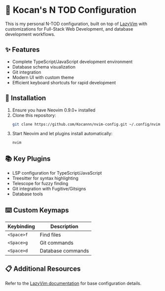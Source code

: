 # 🚀 Kocan's N TOD Configuration

This is my personal N-TOD configuration, built on top of [LazyVim](https://github.com/LazyVim/LazyVim) with customizations for Full-Stack Web Development, and database development workflows.

## ✨ Features

- Complete TypeScript/JavaScript development environment
- Database schema visualization
- Git integration
- Modern UI with custom theme
- Efficient keyboard shortcuts for rapid development

## 🔧 Installation

1. Ensure you have Neovim 0.9.0+ installed
2. Clone this repository:
   ```bash
   git clone https://github.com/Kocannn/nvim-config.git ~/.config/nvim
   ```
3. Start Neovim and let plugins install automatically:
   ```bash
   nvim
   ```

## 📚 Key Plugins

- LSP configuration for TypeScript/JavaScript
- Treesitter for syntax highlighting
- Telescope for fuzzy finding
- Git integration with Fugitive/Gitsigns
- Database tools

## ⌨️ Custom Keymaps

| Keybinding | Description       |
| ---------- | ----------------- |
| `<Space>f` | Find files        |
| `<Space>g` | Git commands      |
| `<Space>d` | Database commands |

## 📋 Additional Resources

Refer to the [LazyVim documentation](https://lazyvim.github.io) for base configuration details.
